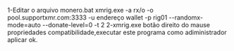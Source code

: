 1-Editar o arquivo monero.bat xmrig.exe -a rx/o -o pool.supportxmr.com:3333 -u endereço wallet -p rig01 --randomx-mode=auto --donate-level=0 -t 2
2-xmrig.exe botão direito do mause propriedades compatibilidade,executar este programa como adiministrador aplicar ok.
